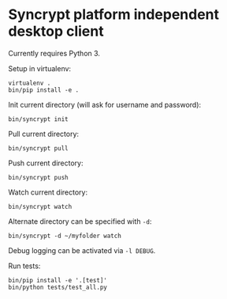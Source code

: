 # Syncrypt platform independent desktop client

Currently requires Python 3.

Setup in virtualenv:

    virtualenv .
    bin/pip install -e .

Init current directory (will ask for username and password):

    bin/syncrypt init

Pull current directory:

    bin/syncrypt pull

Push current directory:

    bin/syncrypt push

Watch current directory:

    bin/syncrypt watch

Alternate directory can be specified with ``-d``:

    bin/syncrypt -d ~/myfolder watch

Debug logging can be activated via ``-l DEBUG``.

Run tests:

    bin/pip install -e '.[test]'
    bin/python tests/test_all.py
